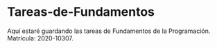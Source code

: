 # Tareas-de-Fundamentos
Aquí estaré guardando las tareas de Fundamentos de la Programación. Matrícula: 2020-10307.
